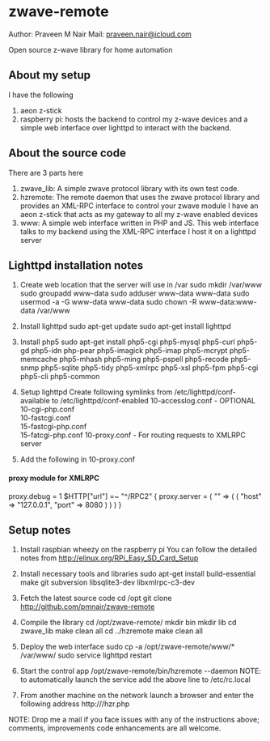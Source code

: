 zwave-remote
============
Author: Praveen M Nair
Mail: praveen.nair@icloud.com

Open source z-wave library for home automation 

About my setup
--------------
I have the following
1. aeon z-stick
2. raspberry pi: hosts the backend to control my z-wave devices and a simple web interface over lighttpd to interact with the backend.

About the source code
---------------------
There are 3 parts here
1. zwave_lib: A simple zwave protocol library with its own test code.
2. hzremote: The remote daemon that uses the zwave protocol library and provides an XML-RPC interface to control your zwave module
   I have an aeon z-stick that acts as my gateway to all my z-wave enabled devices
3. www: A simple web interface written in PHP and JS. This web interface talks to my backend using the XML-RPC interface
   I host it on a lighttpd server

Lighttpd installation notes
---------------------------
1. Create web location that the server will use in /var
sudo mkdir /var/www
sudo groupadd www-data
sudo adduser www-data www-data
sudo usermod -a -G www-data www-data
sudo chown -R www-data:www-data /var/www

2. Install lighttpd
sudo apt-get update
sudo apt-get install lighttpd

3. Install php5
sudo apt-get install php5-cgi php5-mysql php5-curl php5-gd php5-idn php-pear php5-imagick php5-imap php5-mcrypt php5-memcache php5-mhash php5-ming php5-pspell php5-recode php5-snmp php5-sqlite php5-tidy php5-xmlrpc php5-xsl php5-fpm php5-cgi php5-cli php5-common

4. Setup lighttpd
Create following symlinks from /etc/lighttpd/conf-available to /etc/lighttpd/conf-enabled
10-accesslog.conf	- OPTIONAL  
10-cgi-php.conf  
10-fastcgi.conf  
15-fastcgi-php.conf  
15-fatcgi-php.conf
10-proxy.conf  		- For routing requests to XMLRPC server

5. Add the following in 10-proxy.conf
#### proxy module for XMLRPC
proxy.debug                   = 1
$HTTP["url"] =~ "^/RPC2" {
       proxy.server = ( "" =>
                       ( ( 
                           "host" => "127.0.0.1",
                           "port" => 8080
                         ) )
                     )
}

Setup notes
-----------
1. Install raspbian wheezy on the raspberry pi
   You can follow the detailed notes from http://elinux.org/RPi_Easy_SD_Card_Setup
   
2. Install necessary tools and libraries
   sudo apt-get install build-essential make git subversion libsqlite3-dev libxmlrpc-c3-dev

3. Fetch the latest source code
   cd /opt
   git clone http://github.com/pmnair/zwave-remote

4. Compile the library
   cd /opt/zwave-remote/
   mkdir bin
   mkdir lib
   cd zwave_lib
   make clean all
   cd ../hzremote
   make clean all

5. Deploy the web interface
   sudo cp -a /opt/zwave-remote/www/* /var/www/
   sudo service lighttpd restart

6. Start the control app
   /opt/zwave-remote/bin/hzremote --daemon
   NOTE: to automatically launch the service add the above line to /etc/rc.local

7. From another machine on the network launch a browser and enter the following address
   http://<ip of r-pi>/hzr.php
 
    
NOTE: Drop me a mail if you face issues with any of the instructions above; comments, improvements 
      code enhancements are all welcome.
